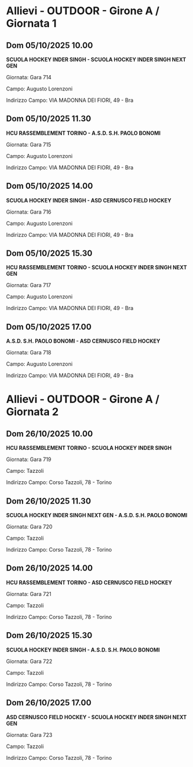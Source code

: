 # Allievi - OUTDOOR  - Girone A / Giornata 1
## Dom 05/10/2025 10.00

**SCUOLA HOCKEY INDER SINGH - SCUOLA HOCKEY INDER SINGH NEXT GEN**

Giornata: Gara 714

Campo: Augusto Lorenzoni 

Indirizzo Campo:  VIA MADONNA DEI FIORI, 49 - Bra



## Dom 05/10/2025 11.30

**HCU RASSEMBLEMENT TORINO - A.S.D. S.H. PAOLO BONOMI**

Giornata: Gara 715

Campo: Augusto Lorenzoni 

Indirizzo Campo:  VIA MADONNA DEI FIORI, 49 - Bra



## Dom 05/10/2025 14.00

**SCUOLA HOCKEY INDER SINGH - ASD CERNUSCO FIELD HOCKEY**

Giornata: Gara 716

Campo: Augusto Lorenzoni 

Indirizzo Campo:  VIA MADONNA DEI FIORI, 49 - Bra



## Dom 05/10/2025 15.30

**HCU RASSEMBLEMENT TORINO - SCUOLA HOCKEY INDER SINGH NEXT GEN**

Giornata: Gara 717

Campo: Augusto Lorenzoni 

Indirizzo Campo:  VIA MADONNA DEI FIORI, 49 - Bra



## Dom 05/10/2025 17.00

**A.S.D. S.H. PAOLO BONOMI - ASD CERNUSCO FIELD HOCKEY**

Giornata: Gara 718

Campo: Augusto Lorenzoni 

Indirizzo Campo:  VIA MADONNA DEI FIORI, 49 - Bra


# Allievi - OUTDOOR  - Girone A / Giornata 2
## Dom 26/10/2025 10.00

**HCU RASSEMBLEMENT TORINO - SCUOLA HOCKEY INDER SINGH**

Giornata: Gara 719

Campo: Tazzoli 

Indirizzo Campo:  Corso Tazzoli, 78 - Torino



## Dom 26/10/2025 11.30

**SCUOLA HOCKEY INDER SINGH NEXT GEN - A.S.D. S.H. PAOLO BONOMI**

Giornata: Gara 720

Campo: Tazzoli 

Indirizzo Campo:  Corso Tazzoli, 78 - Torino



## Dom 26/10/2025 14.00

**HCU RASSEMBLEMENT TORINO - ASD CERNUSCO FIELD HOCKEY**

Giornata: Gara 721

Campo: Tazzoli 

Indirizzo Campo:  Corso Tazzoli, 78 - Torino



## Dom 26/10/2025 15.30

**SCUOLA HOCKEY INDER SINGH - A.S.D. S.H. PAOLO BONOMI**

Giornata: Gara 722

Campo: Tazzoli 

Indirizzo Campo:  Corso Tazzoli, 78 - Torino



## Dom 26/10/2025 17.00

**ASD CERNUSCO FIELD HOCKEY - SCUOLA HOCKEY INDER SINGH NEXT GEN**

Giornata: Gara 723

Campo: Tazzoli 

Indirizzo Campo:  Corso Tazzoli, 78 - Torino


